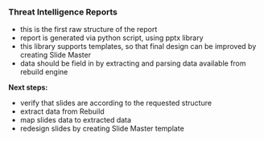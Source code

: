 ### Threat Intelligence Reports 
- this is the first raw structure of the report
- report is generated via python script, using pptx library
- this library supports templates, so that final design can be improved by creating Slide Master
- data should be field in by extracting and parsing data available from rebuild engine

**Next steps:**
- verify that slides are according to the requested structure
- extract data from Rebuild
- map slides data to extracted data
- redesign slides by creating Slide Master template